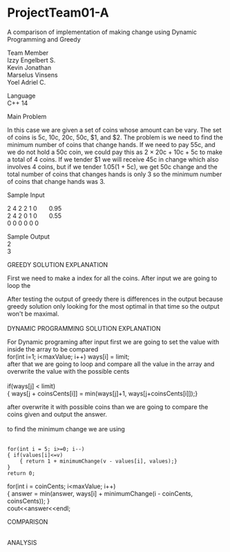 # ProjectTeam01-A
A comparison of implementation of making change using Dynamic Programming and Greedy

Team Member <br>
Izzy Engelbert S. <br>
Kevin Jonathan <br>
Marselus Vinsens <br>
Yoel Adriel C. <br>

Language <br>
C++ 14 <br>

Main Problem <br>

In this case we are given a set of coins whose amount can be vary. The set of coins is 5c, 10c, 20c, 50c, $1, and $2.
The problem is we need to find the minimum number of coins that change hands. If we need to pay 55c, and we do not hold
a 50c coin, we could pay this as 2 × 20c + 10c + 5c to make a total of 4 coins. If we tender $1 we will
receive 45c in change which also involves 4 coins, but if we tender $1.05 ($1 + 5c), we get 50c change
and the total number of coins that changes hands is only 3 so the minimum number of coins that change hands was 3.

Sample Input 

2 4 2 2 1 0  &nbsp;&nbsp; &nbsp;&nbsp; 0.95 <br>
2 4 2 0 1 0  &nbsp;&nbsp; &nbsp;&nbsp; 0.55 <br>
0 0 0 0 0 0 <br>

Sample Output <br>
2 <br>
3 <br>

GREEDY SOLUTION EXPLANATION <br>

First we need to make a index for all the coins. After input we are going to loop the 


After testing the output of greedy there is differences in the output because greedy solution only looking for the most optimal in that time so the output won't be maximal.<br><br>
DYNAMIC PROGRAMMING SOLUTION EXPLANATION <br>

For Dynamic programing after input first we are going  to set the value with inside the array to be compared <br>
for(int i=1; i<maxValue; i++) ways[i] = limit; <br>
after that we are going to loop and compare all the value in the array and overwrite the value with the possible cents<br>
<br>   if(ways[j] < limit) <br>
{ ways[j + coinsCents[i]] = min(ways[j]+1, ways[j+coinsCents[i]]);} <br>
 
 after overwrite it with possible coins than we are going to compare the coins given and output the answer. <br> <br>
 to find the minimum change we are using  <br> <br>
 
    for(int i = 5; i>=0; i--)
    { if(values[i]<=v)
        { return 1 + minimumChange(v - values[i], values);}
    }
    return 0;
 
 for(int i = coinCents; i<maxValue; i++) <br>
 { answer = min(answer, ways[i] + minimumChange(i - coinCents, coinsCents)); } <br> cout<<answer<<endl; <br>
 
 COMPARISON 
 <br>
 <br>
 
 ANALYSIS
 <br>
 <br>
